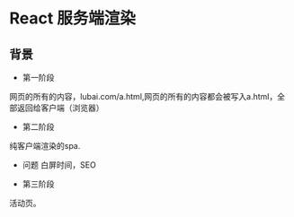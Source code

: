 # React 服务端渲染

## 背景

- 第一阶段

网页的所有的内容，lubai.com/a.html,网页的所有的内容都会被写入a.html，全部返回给客户端（浏览器）

- 第二阶段

纯客户端渲染的spa.

*  问题
白屏时间，SEO  

- 第三阶段

活动页。




